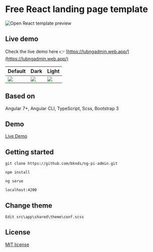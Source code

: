# Free React landing page template

![Open React template preview](https://github.com/lub2code/images/blob/main/LubNgAdmin.png)

## Live demo

Check the live demo here 👉️ [https://lubngadmin.web.app/](https://lubngadmin.web.app/)

| Default                                                                     | Dark                                                                     | Light                                                                     |
| --------------------------------------------------------------------------- | ------------------------------------------------------------------------ | ------------------------------------------------------------------------- |
| ![](https://raw.githubusercontent.com/bknds/ng-pi-admin/master/default.png) | ![](https://raw.githubusercontent.com/bknds/ng-pi-admin/master/dark.png) | ![](https://raw.githubusercontent.com/bknds/ng-pi-admin/master/light.png) |

## Based on

Angular 7+, Angular CLI, TypeScript, Scss, Bootstrap 3

## Demo

[Live Demo](https://treesflower.com/dist/)

## Getting started

```
git clone https://github.com/bknds/ng-pi-admin.git

npm install

ng serve

localhost:4200
```

## Change theme

```
Edit src\app\shared\theme\conf.scss
```

## License

[MIT license](LICENSE)
